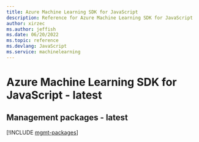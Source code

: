 ```yaml
---
title: Azure Machine Learning SDK for JavaScript
description: Reference for Azure Machine Learning SDK for JavaScript
author: xirzec
ms.author: jeffish
ms.date: 06/20/2022
ms.topic: reference
ms.devlang: JavaScript
ms.service: machinelearning
---
```

# Azure Machine Learning SDK for JavaScript - latest
## Management packages - latest
[!INCLUDE [mgmt-packages](machine-learning-mgmt-index.md)]

